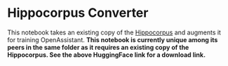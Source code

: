# Hippocorpus Converter

This notebook takes an existing copy of the
[Hippocorpus](https://huggingface.co/datasets/hippocorpus) and augments it for
training OpenAssistant. **This notebook is currently unique among its peers in
the same folder as it requires an existing copy of the Hippocorpus. See the
above HuggingFace link for a download link.**
